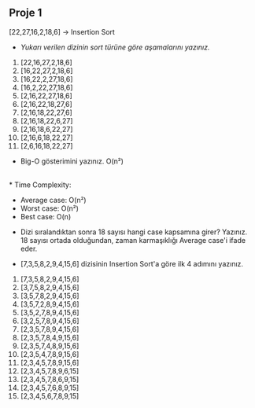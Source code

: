 ## **Proje 1**
[22,27,16,2,18,6] -> Insertion Sort

* *Yukarı verilen dizinin sort türüne göre aşamalarını yazınız.* <br>
1.  [22,16,27,2,18,6]
2.  [16,22,27,2,18,6]
3.  [16,22,2,27,18,6]
4.  [16,2,22,27,18,6]
5.  [2,16,22,27,18,6]
6.  [2,16,22,18,27,6]
7.  [2,16,18,22,27,6]
8.  [2,16,18,22,6,27]
9.  [2,16,18,6,22,27]
10. [2,16,6,18,22,27]
11. [2,6,16,18,22,27]

* Big-O gösterimini yazınız. 
O(n²)
<br>
* Time Complexity:
    <ul>
        <li> Average case:  O(n²) </li>
        <li> Worst case:  O(n²) </li>
        <li> Best case:  O(n) </li>
    </ul> 

* Dizi sıralandıktan sonra 18 sayısı hangi case kapsamına girer? Yazınız. <br>
18 sayısı ortada olduğundan, zaman karmaşıklığı  Average case'i ifade eder.

* [7,3,5,8,2,9,4,15,6] dizisinin Insertion Sort'a göre ilk 4 adımını yazınız.

1.  [7,3,5,8,2,9,4,15,6]
2.  [3,7,5,8,2,9,4,15,6]
3.  [3,5,7,8,2,9,4,15,6]
4.  [3,5,7,2,8,9,4,15,6]
5.  [3,5,2,7,8,9,4,15,6]
6.  [3,2,5,7,8,9,4,15,6]
7.  [2,3,5,7,8,9,4,15,6]
8.  [2,3,5,7,8,4,9,15,6]
9.  [2,3,5,7,4,8,9,15,6]
10. [2,3,5,4,7,8,9,15,6]
11. [2,3,4,5,7,8,9,15,6]
12. [2,3,4,5,7,8,9,6,15]
13. [2,3,4,5,7,8,6,9,15]
14. [2,3,4,5,7,6,8,9,15]
15. [2,3,4,5,6,7,8,9,15]